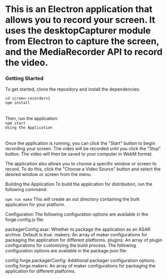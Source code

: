 <h1>This is an Electron application that allows you to record your screen. It uses the desktopCapturer module from Electron to capture the screen, and the MediaRecorder API to record the video.</h1>

<h3>Getting Started</h3>
To get started, clone the repository and install the dependencies:
<br/>

<code>
cd screen-recorderv1
npm install
</code>

<br/>
<br/>
Then, run the application:

<code>
npm start
Using the Application
</code>
<br/>
<br/>
Once the application is running, you can click the "Start" button to begin recording your screen. The video will be recorded until you click the "Stop" button. The video will then be saved to your computer in WebM format.

The application also allows you to choose a specific window or screen to record. To do this, click the "Choose a Video Source" button and select the desired window or screen from the menu.

Building the Application
To build the application for distribution, run the following command:

<code>npm run make</code>
This will create an out directory containing the built application for your platform.

Configuration
The following configuration options are available in the forge.config.js file:

packagerConfig.asar: Whether to package the application as an ASAR archive. Default is true.
makers: An array of maker configurations for packaging the application for different platforms.
plugins: An array of plugin configurations for customizing the build process.
The following configuration options are available in the package.json file:

config.forge.packagerConfig: Additional packager configuration options.
config.forge.makers: An array of maker configurations for packaging the application for different platforms.
